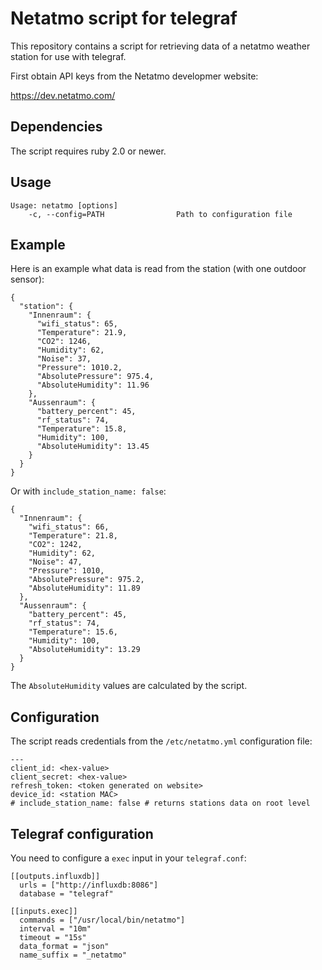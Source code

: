 # Netatmo script for telegraf

This repository contains a script for retrieving data of a netatmo weather
station for use with telegraf.

First obtain API keys from the Netatmo developmer website:

https://dev.netatmo.com/

## Dependencies

The script requires ruby 2.0 or newer.

## Usage

```
Usage: netatmo [options]
    -c, --config=PATH                Path to configuration file
```

## Example

Here is an example what data is read from the station (with one outdoor sensor):

```
{
  "station": {
    "Innenraum": {
      "wifi_status": 65,
      "Temperature": 21.9,
      "CO2": 1246,
      "Humidity": 62,
      "Noise": 37,
      "Pressure": 1010.2,
      "AbsolutePressure": 975.4,
      "AbsoluteHumidity": 11.96
    },
    "Aussenraum": {
      "battery_percent": 45,
      "rf_status": 74,
      "Temperature": 15.8,
      "Humidity": 100,
      "AbsoluteHumidity": 13.45
    }
  }
}
```

Or with `include_station_name: false`:

```
{
  "Innenraum": {
    "wifi_status": 66,
    "Temperature": 21.8,
    "CO2": 1242,
    "Humidity": 62,
    "Noise": 47,
    "Pressure": 1010,
    "AbsolutePressure": 975.2,
    "AbsoluteHumidity": 11.89
  },
  "Aussenraum": {
    "battery_percent": 45,
    "rf_status": 74,
    "Temperature": 15.6,
    "Humidity": 100,
    "AbsoluteHumidity": 13.29
  }
}
```

The `AbsoluteHumidity` values are calculated by the script.

## Configuration

The script reads credentials from the `/etc/netatmo.yml` configuration file:

```
---
client_id: <hex-value>
client_secret: <hex-value>
refresh_token: <token generated on website>
device_id: <station MAC>
# include_station_name: false # returns stations data on root level
```

## Telegraf configuration

You need to configure a `exec` input in your `telegraf.conf`:

```
[[outputs.influxdb]]
  urls = ["http://influxdb:8086"]
  database = "telegraf"

[[inputs.exec]]
  commands = ["/usr/local/bin/netatmo"]
  interval = "10m"
  timeout = "15s"
  data_format = "json"
  name_suffix = "_netatmo"
```
